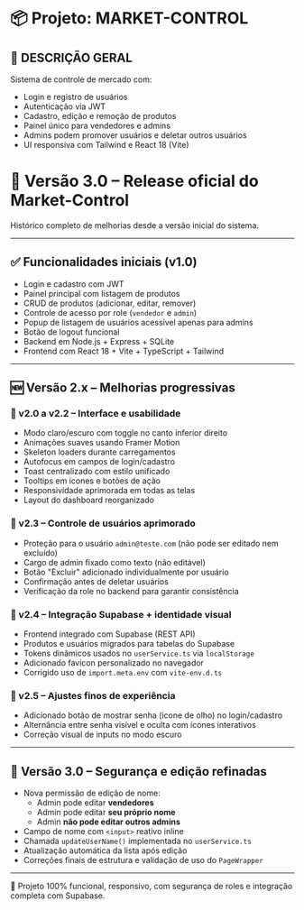 📦 Projeto: MARKET-CONTROL
==========================

📝 DESCRIÇÃO GERAL
------------------
Sistema de controle de mercado com:
- Login e registro de usuários
- Autenticação via JWT
- Cadastro, edição e remoção de produtos
- Painel único para vendedores e admins
- Admins podem promover usuários e deletar outros usuários
- UI responsiva com Tailwind e React 18 (Vite)

# 🚀 Versão 3.0 – Release oficial do Market-Control

Histórico completo de melhorias desde a versão inicial do sistema.

---

## ✅ Funcionalidades iniciais (v1.0)
- Login e cadastro com JWT
- Painel principal com listagem de produtos
- CRUD de produtos (adicionar, editar, remover)
- Controle de acesso por role (`vendedor` e `admin`)
- Popup de listagem de usuários acessível apenas para admins
- Botão de logout funcional
- Backend em Node.js + Express + SQLite
- Frontend com React 18 + Vite + TypeScript + Tailwind

---

## 🆕 Versão 2.x – Melhorias progressivas

### 🔹 v2.0 a v2.2 – Interface e usabilidade
- Modo claro/escuro com toggle no canto inferior direito
- Animações suaves usando Framer Motion
- Skeleton loaders durante carregamentos
- Autofocus em campos de login/cadastro
- Toast centralizado com estilo unificado
- Tooltips em ícones e botões de ação
- Responsividade aprimorada em todas as telas
- Layout do dashboard reorganizado

### 🔹 v2.3 – Controle de usuários aprimorado
- Proteção para o usuário `admin@teste.com` (não pode ser editado nem excluído)
- Cargo de admin fixado como texto (não editável)
- Botão "Excluir" adicionado individualmente por usuário
- Confirmação antes de deletar usuários
- Verificação da role no backend para garantir consistência

### 🔹 v2.4 – Integração Supabase + identidade visual
- Frontend integrado com Supabase (REST API)
- Produtos e usuários migrados para tabelas do Supabase
- Tokens dinâmicos usados no `userService.ts` via `localStorage`
- Adicionado favicon personalizado no navegador
- Corrigido uso de `import.meta.env` com `vite-env.d.ts`

### 🔹 v2.5 – Ajustes finos de experiência
- Adicionado botão de mostrar senha (ícone de olho) no login/cadastro
- Alternância entre senha visível e oculta com ícones interativos
- Correção visual de inputs no modo escuro

---

## 🔐 Versão 3.0 – Segurança e edição refinadas
- Nova permissão de edição de nome:
  - Admin pode editar **vendedores**
  - Admin pode editar **seu próprio nome**
  - Admin **não pode editar outros admins**
- Campo de nome com `<input>` reativo inline
- Chamada `updateUserName()` implementada no `userService.ts`
- Atualização automática da lista após edição
- Correções finais de estrutura e validação de uso do `PageWrapper`

---

🎯 Projeto 100% funcional, responsivo, com segurança de roles e integração completa com Supabase.
